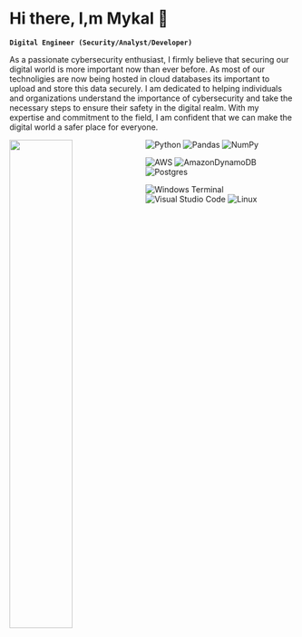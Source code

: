 # Hi there, I,m Mykal 👋

**`Digital Engineer (Security/Analyst/Developer)`**

As a passionate cybersecurity enthusiast, I firmly believe that securing our digital world is more important now than ever before. As most of our technoligies are now being hosted in cloud databases its important to upload and store this data securely. I am dedicated to helping individuals and organizations understand the importance of cybersecurity and take the necessary steps to ensure their safety in the digital realm. With my expertise and commitment to the field, I am confident that we can make the digital world a safer place for everyone.


<img align="left" width="47%" src="https://github-readme-stats.vercel.app/api?username=mykalg6&show_icons=true&theme=gruvbox" />


![Python](https://img.shields.io/badge/python-3670A0?style=for-the-badge&logo=python&logoColor=ffdd54)
![Pandas](https://img.shields.io/badge/pandas-%23150458.svg?style=for-the-badge&logo=pandas&logoColor=white)
![NumPy](https://img.shields.io/badge/numpy-%23013243.svg?style=for-the-badge&logo=numpy&logoColor=white)


![AWS](https://img.shields.io/badge/AWS-%23FF9900.svg?style=for-the-badge&logo=amazon-aws&logoColor=white)
![AmazonDynamoDB](https://img.shields.io/badge/Amazon%20DynamoDB-4053D6?style=for-the-badge&logo=Amazon%20DynamoDB&logoColor=white)
![Postgres](https://img.shields.io/badge/postgres-%23316192.svg?style=for-the-badge&logo=postgresql&logoColor=white)


![Windows Terminal](https://img.shields.io/badge/Windows%20Terminal-%234D4D4D.svg?style=for-the-badge&logo=windows-terminal&logoColor=white)
![Visual Studio Code](https://img.shields.io/badge/Visual%20Studio%20Code-0078d7.svg?style=for-the-badge&logo=visual-studio-code&logoColor=white)
![Linux](https://img.shields.io/badge/Linux-FCC624?style=for-the-badge&logo=linux&logoColor=black)






 <!-- 
   img align="right" width="47%" src=https://github-readme-stats.vercel.app/api/top-langs/?username=mykalg6&layout=compact /  
 -->

<!--
<img alt="Python" src="https://img.shields.io/badge/python-3670A0?style=for-the-badge&logo=python&logoColor=ffdd54" />

<img alt="NumPy" src="https://img.shields.io/badge/numpy-%23013243.svg?style=for-the-badge&logo=numpy&logoColor=white" />

<img alt="Pandas" src="https://img.shields.io/badge/pandas-%23150458.svg?style=for-the-badge&logo=pandas&logoColor=white" />

<img alt="MongoDB" src="https://img.shields.io/badge/MongoDB-%234ea94b.svg?style=for-the-badge&logo=mongodb&logoColor=white" />

<img alt="Postgres" src="https://img.shields.io/badge/postgres-%23316192.svg?style=for-the-badge&logo=postgresql&logoColor=white" />

<img alt="AWS" src=" https://img.shields.io/badge/AWS-%23FF9900.svg?style=for-the-badge&logo=amazon-aws&logoColor=white />

<img alt="Linux" src="https://img.shields.io/badge/Linux-FCC624?style=for-the-badge&logo=linux&logoColor=black" />

<img alt="Visual" src=https://img.shields.io/badge/Visual%20Studio%20Code-0078d7.svg?style=for-the-badge&logo=visual-studio-code&logoColor=white" />

<img alt="Windows Terminal" src="https://img.shields.io/badge/Windows%20Terminal-%234D4D4D.svg?style=for-the-badge&logo=windows-terminal&logoColor=white" />

<img alt="PyCharm" src= "https://img.shields.io/badge/pycharm-143?style=for-the-badge&logo=pycharm&logoColor=black&color=black&labelColor=green" />

<img alt="Django" src= "https://img.shields.io/badge/django-%23092E20.svg?style=for-the-badge&logo=django&logoColor=white" />
-->





<!--
**mykalg6/mykalg6** is a ✨ _special_ ✨ repository because its `README.md` (this file) appears on your GitHub profile.

Here are some ideas to get you started:

- 🔭 I’m currently working on ...
- 🌱 I’m currently learning ...
- 👯 I’m looking to collaborate on ...
- 🤔 I’m looking for help with ...
- 💬 Ask me about ...
- 📫 How to reach me: ...
- 😄 Pronouns: ...
- ⚡ Fun fact: ...
-->
